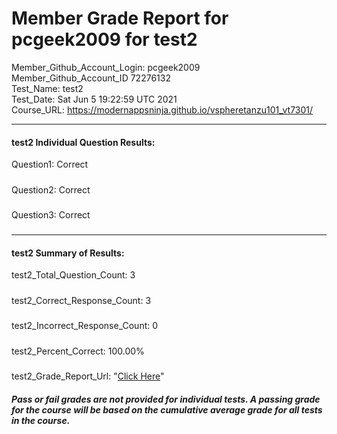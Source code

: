 # Member Grade Report for pcgeek2009 for test2  
   
Member_Github_Account_Login: pcgeek2009  
Member_Github_Account_ID 72276132  
Test_Name: test2  
Test_Date: Sat Jun  5 19:22:59 UTC 2021  
Course_URL: https://modernappsninja.github.io/vspheretanzu101_vt7301/  
   
---  
#### test2 Individual Question Results:  
Question1: Correct  
#####  
Question2: Correct  
#####  
Question3: Correct  
#####  
---  
#### test2 Summary of Results:  
test2_Total_Question_Count: 3  
#####  
test2_Correct_Response_Count: 3  
#####  
test2_Incorrect_Response_Count: 0  
#####  
test2_Percent_Correct: 100.00%  
#####  
test2_Grade_Report_Url: "[Click Here](https://github.com/modernappsninjas/pcgeek2009/blob/main/static/userdata/courses/vspheretanzu101_vt7301/grade_report.pr518.test2.md)"
##### Pass or fail grades are not provided for individual tests. A passing grade for the course will be based on the cumulative average grade for all tests in the course.  
